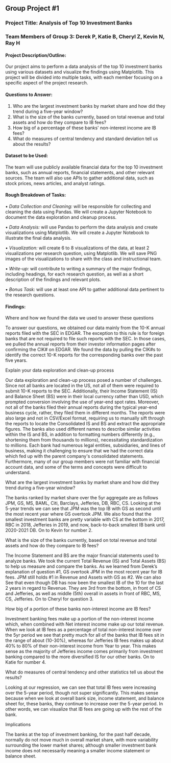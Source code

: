 ## Group Project #1

### Project Title: Analysis of Top 10 Investment Banks

### Team Members of Group 3: Derek P, Katie B, Cheryl Z, Kevin N, Ray H 

#### Project Description/Outline: 

Our project aims to perform a data analysis of the top 10 investment banks using various datasets and visualize the findings using Matplotlib. This project will be divided into multiple tasks, with each member focusing on a specific aspect of the project research. 

#### Questions to Answer:

1.	Who are the largest investment banks by market share and how did they trend during a five-year window?
2.	What is the size of the banks currently, based on total revenue and total assets and how do they compare to IB fees?
3.	How big of a percentage of these banks' non-interest income are IB fees?
4.	What do measures of central tendency and standard deviation tell us about the results?



#### Dataset to be Used:

The team will use publicly available financial data for the top 10 investment banks, such as annual reports, financial statements, and other relevant sources. The team will also use APIs to gather additional data, such as stock prices, news articles, and analyst ratings. 

#### Rough Breakdown of Tasks:

•	*Data Collection and Cleaning:* will be responsible for collecting and cleaning the data using Pandas. We will create a Jupyter Notebook to document the data exploration and cleanup process.

•	*Data Analysis:* will use Pandas to perform the data analysis and create visualizations using Matplotlib. We will create a Jupyter Notebook to illustrate the final data analysis.

•	*Visualization:* will create 6 to 8 visualizations of the data, at least 2 visualizations per research question, using Matplotlib. We will save PNG images of the visualizations to share with the class and instructional team.

•	*Write-up:* will contribute to writing a summary of the major findings, including headings, for each research question, as well as a short description of the findings and relevant plots.

•	*Bonus Task:* will use at least one API to gather additional data pertinent to the research questions.

#### Findings:

Where and how we found the data we used to answer these questions

To answer our questions, we obtained our data mainly from the 10-K annual reports filed with the SEC in EDGAR. The exception to this rule is for foreign banks that are not required to file such reports with the SEC. In those cases, we pulled the annual reports from their investor information pages after confirming the CIK# on EDGAR. We found the data by pulling the CIK#s to identify the correct 10-K reports for the corresponding banks over the past five years.

Explain your data exploration and clean-up process

Our data exploration and clean-up process posed a number of challenges. Since not all banks are located in the US, not all of them were required to submit 10-K reports to the SEC. Additionally, their Income Statement (IS) and Balance Sheet (BS) were in their local currency rather than USD, which prompted conversion involving the use of year-end spot rates. 
Moreover, not all of the banks filed their annual reports during the typical year-end business cycle, rather, they filed them in different months. The reports were also large and not in CSV/Excel format, requiring us to manually sift through the reports to locate the Consolidated IS and BS and extract the appropriate figures. The banks also used different names to describe similar activities within the IS and BS, in addition to formatting numbers differently (e.g., shortening them from thousands to millions), necessitating standardization to millions. 
Each bank had numerous legal entities, subsidiaries, and lines of business, making it challenging to ensure that we had the correct data which fed up with the parent company's consolidated statements. Furthermore, many of our group members were not familiar with financial account data, and some of the terms and concepts were difficult to understand.

What are the largest investment banks by market share and how did they trend during a five-year window?

The banks ranked by market share over the 5yr aggregate are as follows JPM, GS, MS, BAML, Citi, Barclays, Jefferies, DB, RBC, CS. Looking at the 5-year trends we can see that JPM was the top IB with GS as second until the most recent year where GS overtook JPM. We also found that the smallest investment banks are pretty variable with CS at the bottom in 2017, RBC in 2018, Jefferies in 2019, and now, back-to-back smallest IB bank until 2020-2021 DB. On to Kevin for number 2. 

What is the size of the banks currently, based on total revenue and total assets and how do they compare to IB fees?

The Income Statement and BS are the major financial statements used to analyze banks. We took the current Total Revenue (IS) and Total Assets (BS) to help us measure and compare the banks. As we learned from Derek’s explanation of question #1, GS overtook JPM in the most recent year for IB fees. JPM still holds #1 in Revenue and Assets with GS as #2. We can also See that even though DB has now been the smallest IB of the 10 for the last 2 years in regard to Revenue. They are 3rd from the bottom, in front of CS and Jefferies, as well as middle (5th) overall in assets in front of RBC, MS, CS, Jefferies. On to Cheryl for question 3.

How big of a portion of these banks non-interest income are IB fees?

Investment banking fees make up a portion of the non-interest income which, when combined with Net interest income make up our total revenue. When we look at IB fees as a percentage of total non-interest income over the 5yr period we see that pretty much for all of the banks that IB fees sit in the range of about (10-30%), whereas for Jefferies IB fees makes up about 40% to 80% of their non-interest income from Year to year. This makes sense as the majority of Jefferies income comes primarily from investment banking compared to the more diversified IS for our other banks. On to Katie for number 4.

What do measures of central tendency and other statistics tell us about the results?

Looking at our regression, we can see that total IB fees were increasing over the 5-year period, though not super significantly. This makes sense because when we look at overall bank size, income statement, and balance sheet for, these banks, they continue to increase over the 5-year period. In other words, we can visualize that IB fees are going up with the rest of the bank. 

Implications

The banks at the top of investment banking, for the past half decade, normally do not move much in overall market share, with more variability surrounding the lower market shares; although smaller investment bank income does not necessarily meaning a smaller income statement or balance sheet. 

